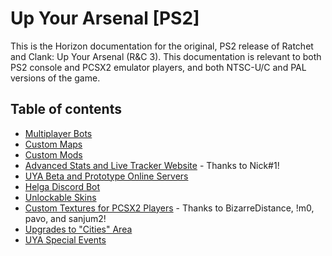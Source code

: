 # Up Your Arsenal [PS2]

This is the Horizon documentation for the original, PS2 release of Ratchet and Clank: Up Your Arsenal (R&C 3). This documentation is relevant to both PS2 console and PCSX2 emulator players, and both NTSC-U/C and PAL versions of the game.

## Table of contents

- [Multiplayer Bots](./bots.md)
- [Custom Maps](./CMAPS.md)
- [Custom Mods](./CMODS.md)
- [Advanced Stats and Live Tracker Website](http://uyatracker.net/) - Thanks to Nick#1!
- [UYA Beta and Prototype Online Servers](./betas.md)
- [Helga Discord Bot](https://github.com/Horizon-Private-Server/horizon-wiki/blob/main/deadlocked/HELGA.MD)
- [Unlockable Skins](./skins.md)
- [Custom Textures for PCSX2 Players](./textures.md) - Thanks to BizarreDistance, !m0, pavo, and sanjum2!
- [Upgrades to "Cities" Area](./cities.md)
- [UYA Special Events](./EVENTS.md)
